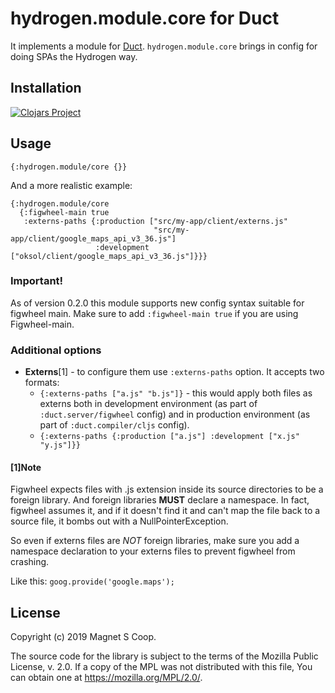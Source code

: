 # hydrogen.module.core for Duct

It implements a module for [Duct](https://github.com/duct-framework/duct).
`hydrogen.module.core` brings in config for doing SPAs the Hydrogen way.

## Installation

[![Clojars Project](https://img.shields.io/clojars/v/hydrogen/module.core.svg)](https://clojars.org/hydrogen/module.core)

## Usage

```edn
{:hydrogen.module/core {}}
```

And a more realistic example:
```edn
{:hydrogen.module/core
  {:figwheel-main true
   :externs-paths {:production ["src/my-app/client/externs.js"
                                "src/my-app/client/google_maps_api_v3_36.js"]
                   :development ["oksol/client/google_maps_api_v3_36.js"]}}}
```

### Important!

As of version 0.2.0 this module supports new config syntax suitable for figwheel main.
Make sure to add `:figwheel-main true` if you are using Figwheel-main.

### Additional options

- **Externs**\[1\] - to configure them use `:externs-paths` option. It accepts two formats:
    - `{:externs-paths ["a.js" "b.js"]}` - this would apply both files as externs both in development environment
     (as part of `:duct.server/figwheel` config)
     and in production environment
     (as part of `:duct.compiler/cljs` config).
    - `{:externs-paths {:production ["a.js"] :development ["x.js" "y.js"]}}`
 
#### \[1\]Note

Figwheel expects files with .js extension inside its source directories to be a foreign library. And foreign libraries **MUST** declare a namespace. In fact, figwheel assumes it, and if it doesn't find it and can't map the file back to a source file, it bombs out with a NullPointerException.

So even if externs files are *NOT* foreign libraries, make sure you add a namespace declaration to your externs files to prevent figwheel from crashing.

Like this: `goog.provide('google.maps');`

## License

Copyright (c) 2019 Magnet S Coop.

The source code for the library is subject to the terms of the Mozilla Public License, v. 2.0. If a copy of the MPL was not distributed with this file, You can obtain one at https://mozilla.org/MPL/2.0/.
